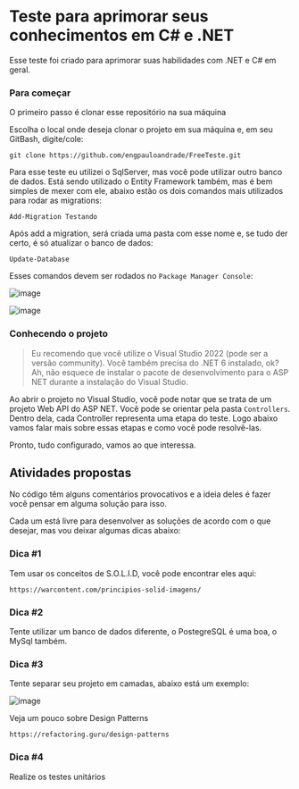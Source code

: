 # Teste para aprimorar seus conhecimentos em C# e .NET

Esse teste foi criado para aprimorar suas habilidades com .NET e C# em geral. 


### Para começar

O primeiro passo é clonar esse repositório na sua máquina

Escolha o local onde deseja clonar o projeto em sua máquina e, em seu GitBash, 
digite/cole: 

```
git clone https://github.com/engpauloandrade/FreeTeste.git
```

Para esse teste eu utilizei o SqlServer, mas você pode utilizar outro banco de dados.
Está sendo utilizado o Entity Framework também, mas é bem simples de mexer com ele, abaixo estão os dois comandos mais utilizados para rodar as migrations:

```
Add-Migration Testando
```

Após add a migration, será criada uma pasta com esse nome e, se tudo der certo, é só atualizar o banco de dados:

```
Update-Database
```

Esses comandos devem ser rodados no `Package Manager Console`:

![image](https://user-images.githubusercontent.com/81451506/231037886-0a7a0eb4-4efc-45dd-a7bd-3e9f3f773b72.png)

![image](https://user-images.githubusercontent.com/81451506/231038522-d627b933-9a95-4f51-a94e-5e7cc872495b.png)


### Conhecendo o projeto

> Eu recomendo que você utilize o Visual Studio 2022 (pode ser a versão community). Você também precisa do .NET 6 instalado, ok? Ah, não esquece de instalar o pacote de desenvolvimento para o ASP NET durante a instalação do Visual Studio.

Ao abrir o projeto no Visual Studio, você pode notar que se trata de um projeto Web API do ASP NET. Você pode se orientar pela pasta ```Controllers```. Dentro dela, cada Controller representa uma etapa do teste. Logo abaixo vamos falar mais sobre essas etapas e como você pode resolvê-las.


Pronto, tudo configurado, vamos ao que interessa.

## Atividades propostas

No código têm alguns comentários provocativos e a ideia deles é fazer você pensar em alguma solução para isso.

Cada um está livre para desenvolver as soluções de acordo com o que desejar, mas vou deixar algumas dicas abaixo:

### Dica #1

Tem usar os conceitos de S.O.L.I.D, você pode encontrar eles aqui:

```
https://warcontent.com/principios-solid-imagens/
```

### Dica #2

Tente utilizar um banco de dados diferente, o PostegreSQL é uma boa, o MySql também.

### Dica #3

Tente separar seu projeto em camadas, abaixo está um exemplo:

![image](https://user-images.githubusercontent.com/81451506/231036067-25f11bd5-0fc2-443d-aea1-f17d70f5c9ae.png)


Veja um pouco sobre Design Patterns

```
https://refactoring.guru/design-patterns
```

### Dica #4 

Realize os testes unitários


